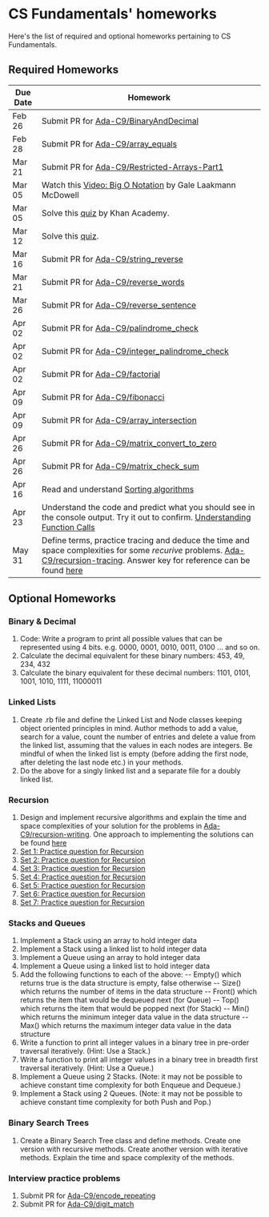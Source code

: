 # CS Fundamentals' homeworks
Here's the list of required and optional homeworks pertaining to CS Fundamentals.

## Required Homeworks
Due Date | Homework
---------|----------------
Feb 26   | Submit PR for [Ada-C9/BinaryAndDecimal](https://github.com/Ada-C9/BinaryAndDecimal)
Feb 28   | Submit PR for [Ada-C9/array_equals](https://github.com/Ada-C9/array_equals)
Mar 21   | Submit PR for [Ada-C9/Restricted-Arrays-Part1](https://github.com/Ada-C9/Restricted-Arrays-Part1)
Mar 05   | Watch this [Video: Big O Notation](https://www.youtube.com/watch?v=v4cd1O4zkGw) by Gale Laakmann McDowell
Mar 05   | Solve this [quiz](https://www.khanacademy.org/computing/computer-science/algorithms/asymptotic-notation/e/quiz--comparing-function-growth) by Khan Academy.
Mar 12   | Solve this [quiz](https://github.com/Ada-Developers-Academy/textbook-curriculum/blob/master/04-cs-fundamentals/classroom/time%20complexity/time_complexity_quiz.md).
Mar 16   | Submit PR for [Ada-C9/string_reverse](https://github.com/Ada-C9/string_reverse)
Mar 21   | Submit PR for [Ada-C9/reverse_words](https://github.com/Ada-C9/reverse_words)
Mar 26   | Submit PR for [Ada-C9/reverse_sentence](https://github.com/Ada-C9/reverse_sentence)
Apr 02   | Submit PR for [Ada-C9/palindrome_check](https://github.com/Ada-C9/palindrome_check)
Apr 02   | Submit PR for [Ada-C9/integer_palindrome_check](https://github.com/Ada-C9/integer_palindrome_check)
Apr 02   | Submit PR for [Ada-C9/factorial](https://github.com/Ada-C9/factorial)
Apr 09   | Submit PR for [Ada-C9/fibonacci](https://github.com/Ada-C9/fibonacci)
Apr 09   | Submit PR for [Ada-C9/array_intersection](https://github.com/Ada-C9/array_intersection)
Apr 26   | Submit PR for [Ada-C9/matrix_convert_to_zero](https://github.com/Ada-C9/matrix_convert_to_zero)
Apr 26   | Submit PR for [Ada-C9/matrix_check_sum](https://github.com/Ada-C9/matrix_check_sum)
Apr 16   | Read and understand [Sorting algorithms](https://github.com/Ada-Developers-Academy/textbook-curriculum/blob/master/04-cs-fundamentals/classroom/Sorting.md)
Apr 23   | Understand the code and predict what you should see in the console output. Try it out to confirm. [Understanding Function Calls](https://github.com/Ada-Developers-Academy/textbook-curriculum/blob/master/04-cs-fundamentals/classroom/Understanding%20function%20calls.md#assignments)
May 31   | Define terms, practice tracing and deduce the time and space complexities for some *recurive* problems. [Ada-C9/recursion-tracing](https://github.com/Ada-C9/recursion-tracing). Answer key for reference can be found [here](https://github.com/Ada-C9/recursion-tracing/tree/solutions)

## Optional Homeworks
### Binary & Decimal
1. Code: Write a program to print all possible values that can be represented using 4 bits. e.g. 0000, 0001, 0010, 0011, 0100 ... and so on.
2. Calculate the decimal equivalent for these binary numbers: 453, 49, 234, 432
3. Calculate the binary equivalent for these decimal numbers: 1101, 0101, 1001, 1010, 1111, 11000011

### Linked Lists
1. Create .rb file and define the Linked List and Node classes keeping object oriented principles in mind. Author methods to add a value, search for a value, count the number of entries and delete a value from the linked list, assuming that the values in each nodes are integers. Be mindful of when the linked list is empty (before adding the first node, after deleting the last node etc.) in your methods.</br>
2. Do the above for a singly linked list and a separate file for a doubly linked list.

### Recursion
1. Design and implement recursive algorithms and explain the time and space complexities of your solution for the problems in [Ada-C9/recursion-writing](https://github.com/Ada-C9/recursion-writing). One approach to implementing the solutions can be found [here](https://github.com/Ada-C9/recursion-writing/tree/solution)
2. [Set 1: Practice question for Recursion](http://www.geeksforgeeks.org/practice-questions-for-recursion/)
3. [Set 2: Practice question for Recursion](http://www.geeksforgeeks.org/practice-questions-for-recursion-set-2/)
4. [Set 3: Practice question for Recursion](http://www.geeksforgeeks.org/practice-questions-for-recursion-set-3/)
5. [Set 4: Practice question for Recursion](http://www.geeksforgeeks.org/practice-questions-for-recursion-set-4/)
6. [Set 5: Practice question for Recursion](http://www.geeksforgeeks.org/practice-questions-for-recursion-set-5/)
7. [Set 6: Practice question for Recursion](http://www.geeksforgeeks.org/practice-questions-for-recursion-set-6/)
8. [Set 7: Practice question for Recursion](http://www.geeksforgeeks.org/practice-questions-for-recursion-set-7/)

### Stacks and Queues
1. Implement a Stack using an array to hold integer data
2. Implement a Stack using a linked list to hold integer data
3. Implement a Queue using an array to hold integer data
4. Implement a Queue using a linked list to hold integer data
5. Add the following functions to each of the above:
-- Empty() which returns true is the data structure is empty, false otherwise
-- Size() which returns the number of items in the data structure
-- Front() which returns the item that would be dequeued next (for Queue) 
-- Top() which returns the item that would be popped next  (for Stack)
-- Min() which returns the minimum integer data value in the data structure
-- Max() which returns the maximum integer data value in the data structure
6. Write a function to print all integer values in a binary tree in pre-order traversal iteratively. (Hint: Use a Stack.)
7. Write a function to print all integer values in a binary tree in breadth first traversal iteratively. (Hint: Use a Queue.)
8. Implement a Queue using 2 Stacks. (Note: it may not be possible to achieve constant time complexity for both Enqueue and Dequeue.)
9. Implement a Stack using 2 Queues. (Note: it may not be possible to achieve constant time complexity for both Push and Pop.)

### Binary Search Trees
1. Create a Binary Search Tree class and define methods. Create one version with recursive methods. Create another version with iterative methods. Explain the time and space complexity of the methods.

### Interview practice problems
1. Submit PR for [Ada-C9/encode_repeating](https://github.com/Ada-C9/encode_repeating)
2. Submit PR for [Ada-C9/digit_match](https://github.com/Ada-C9/digit_match)
